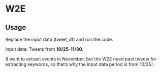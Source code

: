# W2E

## Usage

Replace the input data (tweet_df) and run the code.

Input data: Tweets  from **10/25-11/30**.

(I want to extract events in November, but the W2E need past tweets for extracting keywords, so that’s why the input data period is from 10/25.)

